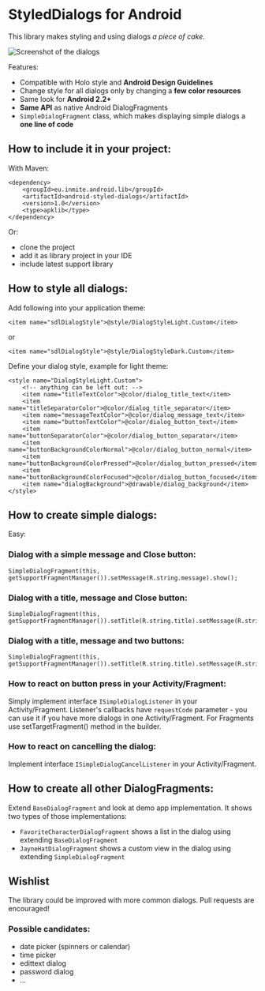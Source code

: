# StyledDialogs for Android

This library makes styling and using dialogs _a piece of cake_.

 ![Screenshot of the dialogs](https://raw.github.com/inmite/android-styled-dialogs/preparing-v1.0/library/graphics/screenshot-small.png)

Features:

 - Compatible with Holo style and **Android Design Guidelines**
 - Change style for all dialogs only by changing a **few color resources**
 - Same look for **Android 2.2+**
 - **Same API** as native Android DialogFragments
 - `SimpleDialogFragment` class, which makes displaying simple dialogs a **one line of code**

## How to include it in your project:

With Maven:

	<dependency>
		<groupId>eu.inmite.android.lib</groupId>
		<artifactId>android-styled-dialogs</artifactId>
		<version>1.0</version>
		<type>apklib</type>
	</dependency>

Or:

 - clone the project
 - add it as library project in your IDE
 - include latest support library

## How to style all dialogs:

Add following into your application theme:

	<item name="sdlDialogStyle">@style/DialogStyleLight.Custom</item>

or

	<item name="sdlDialogStyle">@style/DialogStyleDark.Custom</item>

Define your dialog style, example for light theme:

	<style name="DialogStyleLight.Custom">
		<!-- anything can be left out: -->
		<item name="titleTextColor">@color/dialog_title_text</item>
		<item name="titleSeparatorColor">@color/dialog_title_separator</item>
		<item name="messageTextColor">@color/dialog_message_text</item>
		<item name="buttonTextColor">@color/dialog_button_text</item>
		<item name="buttonSeparatorColor">@color/dialog_button_separator</item>
		<item name="buttonBackgroundColorNormal">@color/dialog_button_normal</item>
		<item name="buttonBackgroundColorPressed">@color/dialog_button_pressed</item>
		<item name="buttonBackgroundColorFocused">@color/dialog_button_focused</item>
		<item name="dialogBackground">@drawable/dialog_background</item>
	</style>

## How to create simple dialogs:

Easy:

### Dialog with a simple message and Close button:

	SimpleDialogFragment(this, getSupportFragmentManager()).setMessage(R.string.message).show();

### Dialog with a title, message and Close button:

	SimpleDialogFragment(this, getSupportFragmentManager()).setTitle(R.string.title).setMessage(R.string.message).show();

### Dialog with a title, message and two buttons:	

	SimpleDialogFragment(this, getSupportFragmentManager()).setTitle(R.string.title).setMessage(R.string.message).setPositiveButtonText(R.string.positive_button).setNegativeButtonText(R.string.negative_button).show();

### How to react on button press in your Activity/Fragment:

Simply implement interface `ISimpleDialogListener` in your Activity/Fragment. Listener's callbacks have `requestCode` parameter - you can use it if you have more dialogs in one Activity/Fragment.
For Fragments use setTargetFragment() method in the builder.

### How to react on cancelling the dialog:

Implement interface `ISimpleDialogCancelListener` in your Activity/Fragment.

## How to create all other DialogFragments:

Extend `BaseDialogFragment` and look at demo app implementation. It shows two types of those implementations:

 - `FavoriteCharacterDialogFragment` shows a list in the dialog using extending `BaseDialogFragment`
 - `JayneHatDialogFragment` shows a custom view in the dialog using extending `SimpleDialogFragment`

## Wishlist

The library could be improved with more common dialogs. Pull requests are encouraged!

### Possible candidates:
 - date picker (spinners or calendar)
 - time picker
 - edittext dialog
 - password dialog
 - ...
